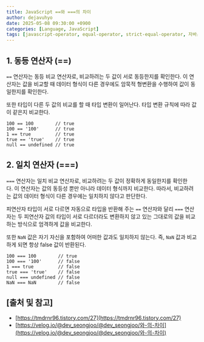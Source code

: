 ```yaml
---
title: JavaScript ==와 ===의 차이
author: dejavuhyo
date: 2025-05-08 09:30:00 +0900
categories: [Language, JavaScript]
tags: [javascript-operator, equal-operator, strict-equal-operator, 자바스크립트-연산자, 동등-연산자, 일치-연산자]
---
```


## 1. 동등 연산자 (==)
`==` 연산자는 동등 비교 연산자로, 비교하려는 두 값이 서로 동등한지를 확인한다. 이 연산자는 값을 비교할 때 데이터 형식이 다른 경우에도 암묵적 형변환을 수행하여 값이 동일한지를 확인한다.

또한 타입이 다른 두 값의 비교를 할 때 타입 변환이 일어난다. 타입 변환 규칙에 따라 값이 같은지 비교한다.

```text
100 == 100        // true
100 == '100'      // true
1 == true         // true
true == 'true'    // true
null == undefined // true
```

## 2. 일치 연산자 (===)

`===` 연산자는 일치 비교 연산자로, 비교하려는 두 값이 정확하게 동일한지를 확인한다. 이 연산자는 값의 동등성 뿐만 아니라 데이터 형식까지 비교한다. 따라서, 비교하려는 값의 데이터 형식이 다른 경우에는 일치하지 않다고 판단한다.

피연산자 타입이 서로 다르면 자동으로 타입을 반환해 주는 `==` 연산자와 달리 `===` 연산자는 두 피연산자 값의 타입이 서로 다르더라도 변환하지 않고 있는 그대로의 값을 비교하는 방식으로 엄격하게 값을 비교한다.

또한 `NaN` 값은 자기 자신을 포함하여 어떠한 값과도 일치하지 않는다. 즉, `NaN` 값과 비교하게 되면 항상 false 값이 반환된다.

```text
100 === 100        // true
100 === '100'      // false
1 === true         // false
true === 'true'    // false
null === undefined // false
NaN === NaN        // false
```

## [출처 및 참고]
* [https://tmdrnr96.tistory.com/27](https://tmdrnr96.tistory.com/27)
* [https://velog.io/@dev_seongjoo/@dev_seongjoo/와-의-차이](https://velog.io/@dev_seongjoo/@dev_seongjoo/와-의-차이)
